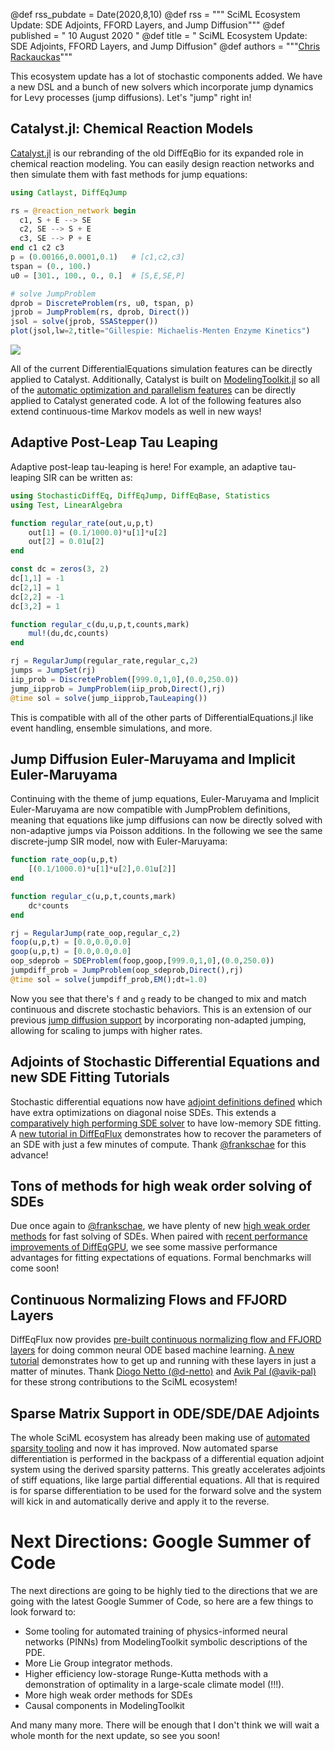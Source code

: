 @def rss_pubdate = Date(2020,8,10)
@def rss = """ SciML Ecosystem Update: SDE Adjoints, FFORD Layers, and Jump Diffusion"""
@def published = " 10 August 2020 "
@def title = " SciML Ecosystem Update: SDE Adjoints, FFORD Layers, and Jump Diffusion"
@def authors = """<a href="https://github.com/ChrisRackauckas">Chris Rackauckas</a>"""

This ecosystem update has a lot of stochastic components added. We have a new
DSL and a bunch of new solvers which incorporate jump dynamics for Levy processes
(jump diffusions). Let's "jump" right in!

## Catalyst.jl: Chemical Reaction Models

[Catalyst.jl](https://catalyst.sciml.ai/dev/) is our rebranding of the old
DiffEqBio for its expanded role in chemical reaction modeling. You can easily
design reaction networks and then simulate them with fast methods for jump
equations:

```julia
using Catlayst, DiffEqJump

rs = @reaction_network begin
  c1, S + E --> SE
  c2, SE --> S + E
  c3, SE --> P + E
end c1 c2 c3
p = (0.00166,0.0001,0.1)   # [c1,c2,c3]
tspan = (0., 100.)
u0 = [301., 100., 0., 0.]  # [S,E,SE,P]

# solve JumpProblem
dprob = DiscreteProblem(rs, u0, tspan, p)
jprob = JumpProblem(rs, dprob, Direct())
jsol = solve(jprob, SSAStepper())
plot(jsol,lw=2,title="Gillespie: Michaelis-Menten Enzyme Kinetics")
```

![](https://user-images.githubusercontent.com/1814174/87864114-3bf9dd00-c932-11ea-83a0-58f38aee8bfb.png)

All of the current DifferentialEquations simulation features can be directly
applied to Catalyst. Additionally, Catalyst is built on [ModelingToolkit.jl](https://mtk.sciml.ai/dev/)
so all of the [automatic optimization and parallelism features](https://youtu.be/UNkXNZZ3hSw)
can be directly applied to Catalyst generated code. A lot of the following
features also extend continuous-time Markov models as well in new ways!

## Adaptive Post-Leap Tau Leaping

Adaptive post-leap tau-leaping is here! For example, an adaptive tau-leaping
SIR can be written as:

```julia
using StochasticDiffEq, DiffEqJump, DiffEqBase, Statistics
using Test, LinearAlgebra

function regular_rate(out,u,p,t)
    out[1] = (0.1/1000.0)*u[1]*u[2]
    out[2] = 0.01u[2]
end

const dc = zeros(3, 2)
dc[1,1] = -1
dc[2,1] = 1
dc[2,2] = -1
dc[3,2] = 1

function regular_c(du,u,p,t,counts,mark)
    mul!(du,dc,counts)
end

rj = RegularJump(regular_rate,regular_c,2)
jumps = JumpSet(rj)
iip_prob = DiscreteProblem([999.0,1,0],(0.0,250.0))
jump_iipprob = JumpProblem(iip_prob,Direct(),rj)
@time sol = solve(jump_iipprob,TauLeaping())
```

This is compatible with all of the other parts of DifferentialEquations.jl like
event handling, ensemble simulations, and more.

## Jump Diffusion Euler-Maruyama and Implicit Euler-Maruyama

Continuing with the theme of jump equations, Euler-Maruyama and Implicit Euler-Maruyama
are now compatible with JumpProblem definitions, meaning that equations like
jump diffusions can now be directly solved with non-adaptive jumps via Poisson
additions. In the following we see the same discrete-jump SIR model, now with
Euler-Maruyama:

```julia
function rate_oop(u,p,t)
    [(0.1/1000.0)*u[1]*u[2],0.01u[2]]
end

function regular_c(u,p,t,counts,mark)
    dc*counts
end

rj = RegularJump(rate_oop,regular_c,2)
foop(u,p,t) = [0.0,0.0,0.0]
goop(u,p,t) = [0.0,0.0,0.0]
oop_sdeprob = SDEProblem(foop,goop,[999.0,1,0],(0.0,250.0))
jumpdiff_prob = JumpProblem(oop_sdeprob,Direct(),rj)
@time sol = solve(jumpdiff_prob,EM();dt=1.0)
```

Now you see that there's `f` and `g` ready to be changed to mix and match
continuous and discrete stochastic behaviors. This is an extension of our
previous [jump diffusion support](https://diffeq.sciml.ai/stable/tutorials/jump_diffusion/)
by incorporating non-adapted jumping, allowing for scaling to jumps with higher
rates.

## Adjoints of Stochastic Differential Equations and new SDE Fitting Tutorials

Stochastic differential equations now have [adjoint definitions defined](https://frankschae.github.io/post/gsoc2020-high-weak-order-solvers-sde-adjoints/)
which have extra optimizations on diagonal noise SDEs. This extends a
[comparatively high performing SDE solver](https://gist.github.com/ChrisRackauckas/6a03e7b151c86b32d74b41af54d495c6)
to have low-memory SDE fitting. A [new tutorial in DiffEqFlux](https://diffeqflux.sciml.ai/dev/examples/optimization_sde/)
demonstrates how to recover the parameters of an SDE with just a few minutes
of compute. Thank [@frankschae](https://github.com/frankschae) for this advance!

## Tons of methods for high weak order solving of SDEs

Due once again to [@frankschae](https://github.com/frankschae), we have plenty
of new [high weak order methods](https://diffeq.sciml.ai/dev/solvers/sde_solve/#High-Weak-Order-Methods-1)
for fast solving of SDEs. When paired with
[recent performance improvements of DiffEqGPU](https://github.com/SciML/DiffEqGPU.jl),
we see some massive performance advantages for fitting expectations of equations.
Formal benchmarks will come soon!

## Continuous Normalizing Flows and FFJORD Layers

DiffEqFlux now provides
[pre-built continuous normalizing flow and FFJORD layers](https://diffeqflux.sciml.ai/dev/layers/CNFLayer/)
for doing common neural ODE based machine learning. [A new tutorial](https://diffeqflux.sciml.ai/dev/examples/normalizing_flows/)
demonstrates how to get up and running with these layers in just a matter of
minutes. Thank [Diogo Netto (@d-netto)](https://github.com/d-netto) and
[Avik Pal (@avik-pal)](https://github.com/avik-pal) for these strong contributions
to the SciML ecosystem!

## Sparse Matrix Support in ODE/SDE/DAE Adjoints

The whole SciML ecosystem has already been making use of
[automated sparsity tooling](https://openreview.net/pdf?id=rJlPdcY38B) and now
it has improved. Now automated sparse differentiation is performed in the
backpass of a differential equation adjoint system using the derived sparsity
patterns. This greatly accelerates adjoints of stiff equations, like large
partial differential equations. All that is required is for sparse differentiation
to be used for the forward solve and the system will kick in and automatically
derive and apply it to the reverse.

# Next Directions: Google Summer of Code

The next directions are going to be highly tied to the directions that
we are going with the latest Google Summer of Code, so here are a few
things to look forward to:

- Some tooling for automated training of physics-informed neural
  networks (PINNs) from ModelingToolkit symbolic descriptions of the
  PDE.
- More Lie Group integrator methods.
- Higher efficiency low-storage Runge-Kutta methods with a demonstration
  of optimality in a large-scale climate model (!!!).
- More high weak order methods for SDEs
- Causal components in ModelingToolkit

And many many more. There will be enough that I don't think we will
wait a whole month for the next update, so see you soon!
